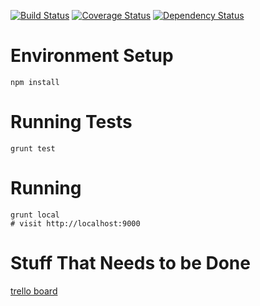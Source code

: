 [![Build Status](https://travis-ci.org/desmoinescode/dsmcode-ui.png?branch=master)](https://travis-ci.org/desmoinescode/dsmcode-ui)
[![Coverage Status](https://coveralls.io/repos/desmoinescode/dsmcode-ui/badge.png)](https://coveralls.io/r/desmoinescode/dsmcode-ui)
[![Dependency Status](https://gemnasium.com/desmoinescode/dsmcode-ui.png)](https://gemnasium.com/desmoinescode/dsmcode-ui)

# Environment Setup

    npm install

# Running Tests

    grunt test

# Running

    grunt local
    # visit http://localhost:9000

# Stuff That Needs to be Done

  [trello board](https://trello.com/b/5J3v3ZS5/start-up)

